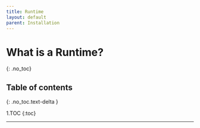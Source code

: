 ```yaml
---
title: Runtime
layout: default
parent: Installation
---
```


# What is a Runtime?
{: .no_toc}

## Table of contents
{: .no_toc.text-delta }

1.TOC
{:toc}

---